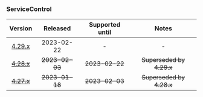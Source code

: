 ### ServiceControl

| Version   | Released       | Supported until   | Notes                             |
|:---------:|:--------------:|:-----------------:|:---------------------------------:|
| [4.29.x](https://www.nuget.org/packages/Particular.PlatformSample.ServiceControl/4.29.1) | 2023-02-22     | -                 | -                                 |
| [~~4.28.x~~](https://www.nuget.org/packages/Particular.PlatformSample.ServiceControl/4.28.4) | ~~2023-02-03~~ | ~~2023-02-22~~    | ~~Superseded by 4.29.x~~          |
| [~~4.27.x~~](https://www.nuget.org/packages/Particular.PlatformSample.ServiceControl/4.27.7) | ~~2023-01-18~~ | ~~2023-02-03~~    | ~~Superseded by 4.28.x~~          |

